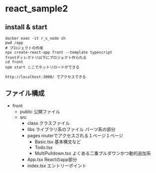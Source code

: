 # react_sample2


## install & start

```
docker exec -it r_s_node sh
pwd /app
# プロジェクトの作成
npx create-react-app front --template typescript
frontディレクトリ以下にプロジェクト作られる
cd front
npm start ここでホットリロードができる

http://localhost:3000/ でアクセスできる
```

## ファイル構成
- front
  - public 公開ファイル
  - src 
    - class クラスファイル
    - libs ライブラリ系のファイル パーツ系の部分
    - pages routerでアクセスされる１ページ１ページ
      - Basic.tsx 基本構文など
      - Todo.tsx 
      - MultiPulldown.tsx よくある二重プルダウンかつ動的追加系
    - App.tsx Reactのapp部分
    - index.tsx エントリーポイント

